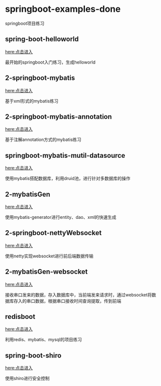 # springboot-examples-done
springboot项目练习

## spring-boot-helloworld
[here:点击进入](https://github.com/liuxianzhishou/springboot-examples-done/tree/main/spring-boot-helloWorld)<br/>


最开始的springboot入门练习，生成helloworld

## 2-springboot-mybatis
[here:点击进入](https://github.com/liuxianzhishou/springboot-examples-done/tree/main/2-springboot-mybatis)<br/>


基于xml形式的mybatis练习

## 2-springboot-mybatis-annotation
[here:点击进入](https://github.com/liuxianzhishou/springboot-examples-done/tree/main/2-springboot-mybatis-annotation)<br/>


基于注解annotation方式的mybatis练习

## springboot-mybatis-mutil-datasource
[here:点击进入](https://github.com/liuxianzhishou/springboot-examples-done/tree/main/springboot-mybatis-mutil-datasource)<br/>


使用mybatis搭配数据库，利用druid池，进行针对多数据库的操作

## 2-mybatisGen
[here:点击进入](https://github.com/liuxianzhishou/springboot-examples-done/tree/main/2-mybatisGen)<br/>


使用mybatis-generator进行entity、dao、xml的快速生成

## 2-springboot-nettyWebsocket
[here:点击进入](https://github.com/liuxianzhishou/springboot-examples-done/tree/main/2-springboot-nettyWebsocket)

使用netty实现websocket进行前后端数据传输

## 2-mybatisGen-websocket
[here:点击进入](https://github.com/liuxianzhishou/springboot-examples-done/tree/main/2-mybatisGen-websocket)

接收串口发来的数据，存入数据库中，当前端发来请求时，通过websocket将数据库存入的串口数据，根据串口接收时间查询提取，传到前端

## redisboot
[here:点击进入](https://github.com/liuxianzhishou/springboot-examples-done/tree/main/redisboot)<br/>


利用redis、mybatis、mysql的项目练习

## spring-boot-shiro
[here:点击进入](https://github.com/liuxianzhishou/springboot-examples-done/tree/main/spring-boot-shiro)<br/>


使用shiro进行安全控制




